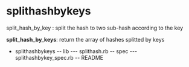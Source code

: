 splithashbykeys
===============
<p>split_hash_by_key : split the hash to two sub-hash according to the key</p>
<p><b>split_hash_by_keys</b>: return the array of hashes splitted by keys</p>

- splithashbykeys
-- lib
--- splithash.rb
-- spec
--- splithashbykey_spec.rb
-- README
